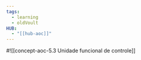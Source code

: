 ```yaml
---
tags:
  - learning
  - oldVoult
HUB:
  - "[[hub-aoc]]"
---
```

#![[concept-aoc-5.3 Unidade funcional de controle]]

